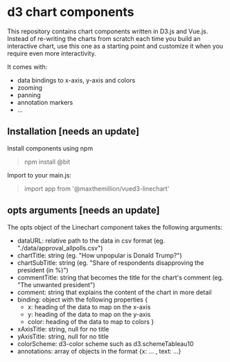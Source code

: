 # d3 chart components

This repository contains chart components written in D3.js and Vue.js. Instead of re-writing the charts from scratch each time you build an interactive chart, use this one as a starting point and customize it when you require even more interactivity.

It comes with:
- data bindings to x-axis, y-axis and colors
- zooming
- panning
- annotation markers
- ...


## Installation [needs an update]
Install components using npm
> npm install @bit

Import to your main.js: 
> import app from '@maxthemillion/vued3-linechart'

## opts arguments [needs an update]
The opts object of the Linechart component takes the following arguments:
- dataURL: relative path to the data in csv format (eg. "./data/approval_allpolls.csv")
- chartTitle: string (eg. "How unpopular is Donald Trump?")
- chartSubTitle: string (eg. "Share of respondents disapproving the president (in %)")
- commentTitle: string that becomes the title for the chart's comment (eg. "The unwanted president")
- comment: string that explains the content of the chart in more detail
- binding: object with the following properties { 
    - x: heading of the data to map on the x-axis
    - y: heading of the data to map on the y-axis 
    - color: heading of the data to map to colors
    }
- xAxisTitle: string, null for no title
- yAxisTitle: string, null for no title
- colorScheme: d3-color scheme such as d3.schemeTableau10
- annotations: array of objects in the format {x: ... , text: ...}

